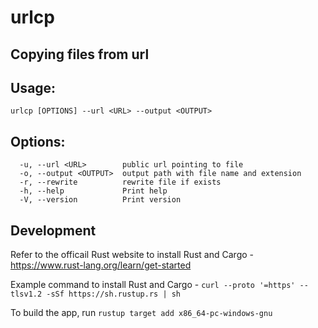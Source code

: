 # urlcp
## Copying files from url

## Usage:
```
urlcp [OPTIONS] --url <URL> --output <OUTPUT>
```

## Options:
```
  -u, --url <URL>        public url pointing to file
  -o, --output <OUTPUT>  output path with file name and extension
  -r, --rewrite          rewrite file if exists
  -h, --help             Print help
  -V, --version          Print version
```

## Development

Refer to the officail Rust website to install Rust and Cargo - https://www.rust-lang.org/learn/get-started

Example command to install Rust and Cargo - `curl --proto '=https' --tlsv1.2 -sSf https://sh.rustup.rs | sh`

To build the app, run `rustup target add x86_64-pc-windows-gnu`
